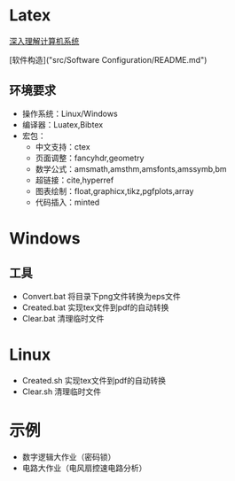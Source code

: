 # Latex

[深入理解计算机系统](src/CSAPP/README.md)

[软件构造]("src/Software Configuration/README.md")

## 环境要求
* 操作系统：Linux/Windows
* 编译器：Luatex,Bibtex
* 宏包：
    - 中文支持：ctex
    - 页面调整：fancyhdr,geometry
    - 数学公式：amsmath,amsthm,amsfonts,amssymb,bm
    - 超链接：cite,hyperref
    - 图表绘制：float,graphicx,tikz,pgfplots,array
    - 代码插入：minted

# Windows

## 工具
* Convert.bat   将目录下png文件转换为eps文件
* Created.bat   实现tex文件到pdf的自动转换
* Clear.bat     清理临时文件

# Linux
* Created.sh    实现tex文件到pdf的自动转换
* Clear.sh      清理临时文件

# 示例
* 数字逻辑大作业（密码锁）
* 电路大作业（电风扇控速电路分析）

